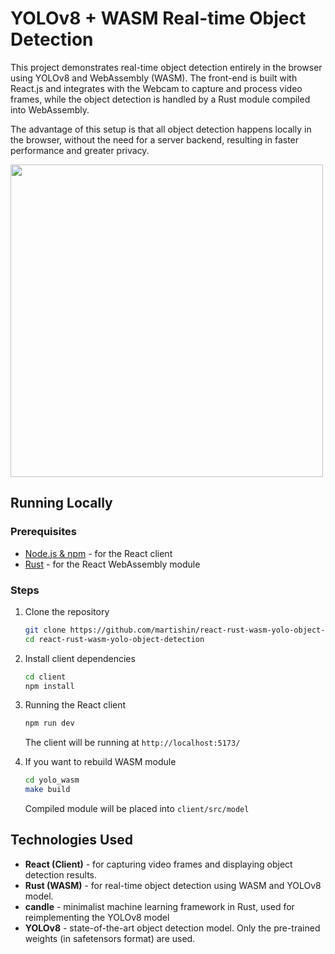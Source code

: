 
# YOLOv8 + WASM Real-time Object Detection

This project demonstrates real-time object detection entirely in the browser using YOLOv8 and WebAssembly (WASM). The front-end is built with React.js and integrates with the Webcam to capture and process video frames, while the object detection is handled by a Rust module compiled into WebAssembly.

The advantage of this setup is that all object detection happens locally in the browser, without the need for a server backend, resulting in faster performance and greater privacy.

<img src="https://i.giphy.com/media/v1.Y2lkPTc5MGI3NjExM2o2MmNvczQyeGl6OWZ1cmF6MzdhMHk0cmh4bng5M3R3NHp4aWNiZyZlcD12MV9pbnRlcm5hbF9naWZfYnlfaWQmY3Q9Zw/B4TCB9g4Mj6XzWyldB/giphy.gif" width="500"/>

## Running Locally

### Prerequisites

- [Node.js & npm](https://nodejs.org/en/download/package-manager) - for the React client
- [Rust](https://www.rust-lang.org/tools/install) - for the React WebAssembly module

### Steps

1. Clone the repository
   ```bash
   git clone https://github.com/martishin/react-rust-wasm-yolo-object-detection
   cd react-rust-wasm-yolo-object-detection
   ```
   
2. Install client dependencies
   ```bash
   cd client
   npm install
   ```

3. Running the React client  
   ```bash
   npm run dev
   ```

   The client will be running at `http://localhost:5173/`
4. If you want to rebuild WASM module
   ```bash
   cd yolo_wasm
   make build
    ```
   Compiled module will be placed into `client/src/model`

## Technologies Used

- **React (Client)** - for capturing video frames and displaying object detection results.
- **Rust (WASM)** - for real-time object detection using WASM and YOLOv8 model.
- **candle** - minimalist machine learning framework in Rust, used for reimplementing the YOLOv8 model
- **YOLOv8** - state-of-the-art object detection model. Only the pre-trained weights (in safetensors format) are used.
